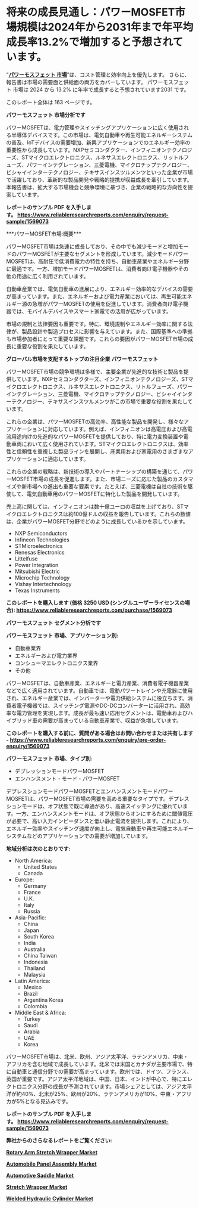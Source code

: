 <p><h1>将来の成長見通し：パワーMOSFET市場規模は2024年から2031年まで年平均成長率13.2%で増加すると予想されています。</h1></p><p>&ldquo;<strong><a href="https://www.reliableresearchreports.com/power-mosfet-market-r1569073?utm_campaign=107&utm_medium=9&utm_source=Github&utm_content=ia&utm_term=18122024&utm_id=power-mosfet">パワーモスフェット 市場</a></strong>&rdquo;は、コスト管理と効率向上を優先します。 さらに、報告書は市場の需要面と供給面の両方をカバーしています。 パワーモスフェット 市場は 2024 から 13.2% に年率で成長すると予想されています2031 です。</p>
<p>このレポート全体は 163 ページです。</p>
<p><strong>パワーモスフェット 市場分析です</strong></p>
<p><p>パワーMOSFETは、電力管理やスイッチングアプリケーションに広く使用される半導体デバイスです。この市場は、電気自動車や再生可能エネルギーシステムの普及、IoTデバイスの需要増加、新興アプリケーションでのエネルギー効率の重要性から成長しています。NXPセミコンダクター、インフィニオンテクノロジーズ、STマイクロエレクトロニクス、ルネサスエレクトロニクス、リットルフューズ、パワーインテグレーション、三菱電機、マイクロチップテクノロジー、ビシャイインターテクノロジー、テキサスインスツルメンツといった企業が市場で活躍しており、革新的な製品開発や戦略的提携が収益成長を牽引しています。本報告書は、拡大する市場機会と競争環境に基づき、企業の戦略的な方向性を提案しています。</p></p>
<p><strong>レポートのサンプル PDF を入手します。&nbsp;<a href="https://www.reliableresearchreports.com/enquiry/request-sample/1569073?utm_campaign=107&utm_medium=9&utm_source=Github&utm_content=ia&utm_term=18122024&utm_id=power-mosfet">https://www.reliableresearchreports.com/enquiry/request-sample/1569073</a></strong></p>
<p><p>***パワーMOSFET市場:概要***</p><p>パワーMOSFET市場は急速に成長しており、その中でも減少モードと増加モードのパワーMOSFETが主要なセグメントを形成しています。減少モードパワーMOSFETは、高耐圧で低消費電力の特性を持ち、自動車産業やエネルギー分野に最適です。一方、増加モードパワーMOSFETは、消費者向け電子機器やその他の用途に広く利用されています。</p><p>自動車産業では、電気自動車の進展により、エネルギー効率的なデバイスの需要が高まっています。また、エネルギーおよび電力産業においては、再生可能エネルギー源の急増がパワーMOSFETの使用を促進しています。消費者向け電子機器では、モバイルデバイスやスマート家電での活用が広がっています。</p><p>市場の規制と法律要因も重要です。特に、環境規制やエネルギー効率に関する法律が、製品設計や製造プロセスに影響を与えています。また、国際基準への準拠も市場参加者にとって重要な課題です。これらの要因がパワーMOSFET市場の成長に重要な役割を果たしています。</p></p>
<p><strong>グローバル市場を支配するトップの注目企業 パワーモスフェット</strong></p>
<p><p>パワーMOSFET市場の競争環境は多様で、主要企業が先進的な技術と製品を提供しています。NXPセミコンダクターズ、インフィニオンテクノロジーズ、STマイクロエレクトロニクス、ルネサスエレクトロニクス、リトルフューズ、パワーインテグレーション、三菱電機、マイクロチップテクノロジー、ビシャイインターテクノロジー、テキサスインスツルメンツがこの市場で重要な役割を果たしています。</p><p>これらの企業は、パワーMOSFETの高効率、高性能な製品を開発し、様々なアプリケーションに対応しています。例えば、インフィニオンは高電圧および高電流用途向けの先進的なパワーMOSFETを提供しており、特に電力変換装置や電動車両において広く使用されています。STマイクロエレクトロニクスは、効率性と信頼性を重視した製品ラインを展開し、産業用および家電用のさまざまなアプリケーションに適応しています。</p><p>これらの企業の戦略は、新技術の導入やパートナーシップの構築を通じて、パワーMOSFET市場の成長を促進します。また、市場ニーズに応じた製品のカスタマイズや新市場への進出も重要な要素です。たとえば、三菱電機は自社の技術を駆使して、電気自動車用のパワーMOSFETに特化した製品を開発しています。</p><p>売上高に関しては、インフィニオンは数十億ユーロの収益を上げており、STマイクロエレクトロニクスは約100億ドルの収益を報告しています。これらの数値は、企業がパワーMOSFET分野でどのように成長しているかを示しています。</p></p>
<p><ul><li>NXP Semiconductors</li><li>Infineon Technologies</li><li>STMicroelectronics</li><li>Renesas Electronics</li><li>Littelfuse</li><li>Power Integration</li><li>Mitsubishi Electric</li><li>Microchip Technology</li><li>Vishay Intertechnology</li><li>Texas Instruments</li></ul></p>
<p><strong>このレポートを購入します (価格 3250 USD (シングルユーザーライセンスの場合):&nbsp;<a href="https://www.reliableresearchreports.com/purchase/1569073?utm_campaign=107&utm_medium=9&utm_source=Github&utm_content=ia&utm_term=18122024&utm_id=power-mosfet">https://www.reliableresearchreports.com/purchase/1569073</a></strong></p>
<p><strong>パワーモスフェット セグメント分析です</strong></p>
<p><strong>パワーモスフェット 市場、アプリケーション別:</strong></p>
<p><ul><li>自動車業界</li><li>エネルギーおよび電力業界</li><li>コンシューマエレクトロニクス業界</li><li>その他</li></ul></p>
<p><p>パワーMOSFETは、自動車産業、エネルギーと電力産業、消費者電子機器産業などで広く適用されています。自動車では、電動パワートレインや充電器に使用され、エネルギー産業では、インバーターや電力供給システムに役立ちます。消費者電子機器では、スイッチング電源やDC-DCコンバーターに活用され、高効率な電力管理を実現します。成長が最も速い応用セグメントは、電動車およびハイブリッド車の需要が高まっている自動車産業で、収益が急増しています。</p></p>
<p><strong>このレポートを購入する前に、質問がある場合はお問い合わせまたは共有します - <a href="https://www.reliableresearchreports.com/enquiry/pre-order-enquiry/1569073?utm_campaign=107&utm_medium=9&utm_source=Github&utm_content=ia&utm_term=18122024&utm_id=power-mosfet">https://www.reliableresearchreports.com/enquiry/pre-order-enquiry/1569073</a></strong></p>
<p><strong>パワーモスフェット 市場、タイプ別:</strong></p>
<p><ul><li>デプレッションモードパワーMOSFET</li><li>エンハンスメント・モード・パワーMOSFET</li></ul></p>
<p><p>デプレスションモードパワーMOSFETとエンハンスメントモードパワーMOSFETは、パワーMOSFET市場の需要を高める重要なタイプです。デプレスションモードは、オフ状態で既に導通があり、高速スイッチングに優れています。一方、エンハンスメントモードは、オフ状態からオンにするために閾値電圧が必要で、高い入力インピーダンスと低い静止電流を提供します。これにより、エネルギー効率やスイッチング速度が向上し、電気自動車や再生可能エネルギーシステムなどのアプリケーションでの需要が増加しています。</p></p>
<p><strong>地域分析は次のとおりです:</strong></p>
<p><ul>
    <li>
        North America:
        <ul>
            <li>United States</li>
            <li>Canada</li>
        </ul>
    </li>
    <li>
        Europe:
        <ul>
            <li>Germany</li>
            <li>France</li>
            <li>U.K.</li>
            <li>Italy</li>
            <li>Russia</li>
        </ul>
    </li>
    <li>
        Asia-Pacific:
        <ul>
            <li>China</li>
            <li>Japan</li>
            <li>South Korea</li>
            <li>India</li>
            <li>Australia</li>
            <li>China Taiwan</li>
            <li>Indonesia</li>
            <li>Thailand</li>
            <li>Malaysia</li>
        </ul>
    </li>
    <li>
        Latin America:
        <ul>
            <li>Mexico</li>
            <li>Brazil</li>
            <li>Argentina Korea</li>
            <li>Colombia</li>
        </ul>
    </li>
    <li>
        Middle East & Africa:
        <ul>
            <li>Turkey</li>
            <li>Saudi</li>
            <li>Arabia</li>
            <li>UAE</li>
            <li>Korea</li>
        </ul>
    </li>
    </ul></p>
<p><p>パワーMOSFET市場は、北米、欧州、アジア太平洋、ラテンアメリカ、中東・アフリカを含む地域で成長しています。北米では米国とカナダが主要市場で、特に自動車と通信分野での需要が高まっています。欧州では、ドイツ、フランス、英国が重要です。アジア太平洋地域は、中国、日本、インドが中心で、特にエレクトロニクス分野の成長が予測されています。市場シェアとしては、アジア太平洋が約40%、北米が25%、欧州が20%、ラテンアメリカが10%、中東・アフリカが5%となる見込みです。</p></p>
<p><strong>レポートのサンプル PDF を入手します。&nbsp;<a href="https://www.reliableresearchreports.com/enquiry/request-sample/1569073?utm_campaign=107&utm_medium=9&utm_source=Github&utm_content=ia&utm_term=18122024&utm_id=power-mosfet">https://www.reliableresearchreports.com/enquiry/request-sample/1569073</a></strong></p>
<p><strong></strong></p>
<p><strong></strong></p>
<p><strong></strong></p>
<p><strong></strong></p>
<p><strong>弊社からのさらなるレポートをご覧ください:</strong></p>
<p><strong><p><a href="https://www.linkedin.com/pulse/rotary-arm-stretch-wrapper-market-size-growth-type-application-e8jef?utm_campaign=107&utm_medium=9&utm_source=Github&utm_content=ia&utm_term=18122024&utm_id=power-mosfet">Rotary Arm Stretch Wrapper Market</a></p><p><a href="https://github.com/arionmp/Market-Research-Report-List-5/blob/main/automobile-panel-assembly-market.md?utm_campaign=107&utm_medium=9&utm_source=Github&utm_content=ia&utm_term=18122024&utm_id=power-mosfet">Automobile Panel Assembly Market</a></p><p><a href="https://github.com/dmitriyvo6rog/Market-Research-Report-List-1/blob/main/automotive-saddle-market.md?utm_campaign=107&utm_medium=9&utm_source=Github&utm_content=ia&utm_term=18122024&utm_id=power-mosfet">Automotive Saddle Market</a></p><p><a href="https://www.linkedin.com/pulse/growth-forecast-stretch-wrapper-industry-projected-135-ikdyf?utm_campaign=107&utm_medium=9&utm_source=Github&utm_content=ia&utm_term=18122024&utm_id=power-mosfet">Stretch Wrapper Market</a></p><p><a href="https://www.linkedin.com/pulse/welded-hydraulic-cylinder-market-growth-from-2024-2031-wlaff?utm_campaign=107&utm_medium=9&utm_source=Github&utm_content=ia&utm_term=18122024&utm_id=power-mosfet">Welded Hydraulic Cylinder Market</a></p></strong></p>